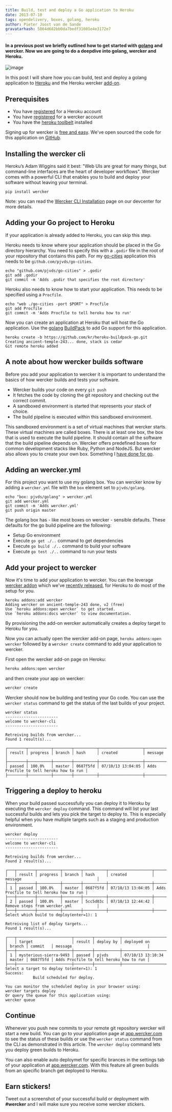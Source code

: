 ```yaml
---
title: Build, test and deploy a Go application to Heroku
date: 2013-07-10
tags: opendelivery, boxes, golang, heroku
author: Pieter Joost van de Sande
gravatarhash: 5864d682bb0da7bedf31601e4e3172e7
---
```


<h4 class="subheader">
In a previous post we briefly outlined how to get started with <a href="http://blog.wercker.com/2013/07/10/Golang-on-wercker.html">golang</a> and wercker. Now we are going to do a deepdive into golang, wercker and Heroku.
</h4>

![image](https://s3.amazonaws.com/uploads.hipchat.com/36172/251802/hyi5dw0l78894x1/upload.png)

In this post I will share how you can build, test and deploy a golang application to [Heroku](http://heroku.com) and the Heroku wercker [add-on](https://addons.heroku.com/wercker).

## Prerequisites

* You have [registered](https://id.heroku.com/signup) for a Heroku account
* You have [registered](https://app.wercker.com/users/new/) for a wercker account
* You have the [heroku toolbelt](https://toolbelt.heroku.com/) installed

Signing up for wercker is [free and easy](https://app.wercker.com/users/new/). We've open sourced the code for this application on [GitHub](https://github.com/pjvds/go-cities).

## Installing the wercker cli

Heroku’s Adam Wiggins said it best: "Web UIs are great for many things, but command-line interfaces are the heart of developer workflows". Wercker comes with a powerful CLI that enables you to build and deploy your software without leaving your terminal.

    pip install wercker

Note: you can read the [Wercker CLI Installation](http://devcenter.wercker.com/articles/cli/installation.html) page on our devcenter for more details.

## Adding your Go project to Heroku

If your application is already added to Heroku, you can skip this step.

Heroku needs to know where your application should be placed in the Go directory hierarchy. You need to specify this with a `.godir` file in the root of your repository that contains this path. For my [go-cities](https://github.com/pjvds/go-cities) application this needs to be `github.com/pjvds/go-cities`.

    echo "github.com/pjvds/go-cities" > .godir
    git add .godir
    git commit -m 'Adds .godir that specifies the root directory'

Heroku also needs to know how to start your application. This needs to be specified using a `Procfile`.

    echo "web ./go-cities -port $PORT" > Procfile
    git add Procfile
    git commit -m 'Adds Procfile to tell heroku how to run'

Now you can create an application at Heroku that will host the Go application. Use the [golang](http://mmcgrana.github.io/2012/09/getting-started-with-go-on-heroku.html) [BuildPack](https://github.com/kr/heroku-buildpack-go) to add Go support for this application.

    heroku create -b https://github.com/kr/heroku-buildpack-go.git
    Creating ancient-temple-243... done, stack is cedar
    Git remote heroku added

## A note about how wercker builds software

Before you add your application to wercker it is important to understand the basics of how wercker builds and tests your software.

* Wercker builds your code on every `git push`
* It fetches the code by cloning the git repository and checking out the correct commit.
* A sandboxed environment is started that represents your stack of choice.
* The build pipeline is executed within this sandboxed environment.

This sandboxed environment is a set of virtual machines that wercker starts. These virtual machines are called boxes. There is at least one box, the box that is used to execute the build pipeline. It should contain all the software that the build pipeline depends on. Wercker offers predefined boxes for common development stacks like Ruby, Python and NodeJS. But wercker also allows you to create your own box. Something I [have done for go](https://github.com/pjvds/box-golang).

## Adding an wercker.yml

For this project you want to use my golang box. You can wercker know by adding a `wercker.yml` file with the `box` element set to `pjvds/golang`.

    echo "box: pjvds/golang" > wercker.yml
    git add wercker.yml
    git commit -m 'Adds wercker.yml'
    git push origin master

The golang box has - like most boxes on wercker - sensible defaults. These defaults for the go build pipeline are the following:

* Setup Go environment
* Execute `go get ./..` command to get dependencies
* Execute `go build ./..` command to build your software
* Execute `go test ./..` command to run your tests

## Add your project to wercker

Now it's time to add your application to wercker. You can the leverage [wercker addon](https://addons.heroku.com/wercker) which we've [recently released](http://blog.wercker.com/2013/07/10/Heroku-addon-public-beta.html), for Heroku to do most of the setup for you.

    heroku addons:add wercker
    Adding wercker on ancient-temple-243 done, v2 (free)
    Use `heroku addons:open wercker` to get started.
    Use `heroku addons:docs wercker` to view documentation.

By provisioning the add-on wercker automatically creates a deploy target to Heroku for you.

Now you can actually open the wercker add-on page, `heroku addons:open wercker` followed by a `wercker create` command to add your application to wercker.

First open the wercker add-on page on Heroku:

``` bash
heroku addons:open wercker
```

and then create your app on wercker:

``` bash
wercker create
```

Wercker should now be building and testing your Go code. You can use the `wercker status` command to get the status of the last builds of your project.

    wercker status
    -----------------------
    welcome to wercker-cli
    -----------------------

    Retreiving builds from wercker...
    Found 1 result(s)...

    ┌────────┬──────────┬────────┬──────────┬───────────────────┬─────────────────────────────────────────┐
    │ result │ progress │ branch │ hash     │ created           │ message                                 │
    ├────────┼──────────┼────────┼──────────┼───────────────────┼─────────────────────────────────────────┤
    │ passed │ 100.0%   │ master │ 0687f5fd │ 07/10/13 13:04:05 │ Adds Procfile to tell heroku how to run │
    ├────────┼──────────┼────────┼──────────┼───────────────────┼─────────────────────────────────────────┤

## Triggering a deploy to heroku

When your build passed successfully you can deploy it to Heroku by executing the `wercker deploy` command. This command will list your last successful builds and lets you pick the target to deploy to. This is especially helpful when you have multiple targets such as a staging and production environment.

    wercker deploy
    -----------------------
    welcome to wercker-cli
    -----------------------

    Retreiving builds from wercker...
    Found 2 result(s)...

    ┌───┬────────┬──────────┬────────┬──────────┬───────────────────┬─────────────────────────────────────────┐
    │   │ result │ progress │ branch │ hash     │ created           │ message                                 │
    ├───┼────────┼──────────┼────────┼──────────┼───────────────────┼─────────────────────────────────────────┤
    │ 1 │ passed │ 100.0%   │ master │ 0687f5fd │ 07/10/13 13:04:05 │ Adds Procfile to tell heroku how to run │
    ├───┼────────┼──────────┼────────┼──────────┼───────────────────┼─────────────────────────────────────────┤
    │ 2 │ passed │ 100.0%   │ master │ 5cc5d03c │ 07/10/13 12:44:42 │ Remove steps from wercker.yml           │
    ├───┼────────┼──────────┼────────┼──────────┼───────────────────┼─────────────────────────────────────────┤
    Select which build to deploy(enter=1): 1

    Retreiving list of deploy targets...
    Found 1 result(s)...

    ┌───┬────────────────────────┬────────┬───────────┬───────────────────┬────────┬──────────┬─────────────────────────────────────────┐
    │   │ target                 │ result │ deploy by │ deployed on       │ branch │ commit   │ message                                 │
    ├───┼────────────────────────┼────────┼───────────┼───────────────────┼────────┼──────────┼─────────────────────────────────────────┤
    │ 1 │ mysterious-sierra-9493 │ passed │ pjvds     │ 07/10/13 13:10:34 │ master │ 0687f5fd │ Adds Procfile to tell heroku how to run │
    ├───┼────────────────────────┼────────┼───────────┼───────────────────┼────────┼──────────┼─────────────────────────────────────────┤
    Select a target to deploy to(enter=1): 1
    Success:
                Build scheduled for deploy.

    You can monitor the scheduled deploy in your browser using:
    wercker targets deploy
    Or query the queue for this application using:
    wercker queue

## Continue

Whenever you push new commits to your remote git repository wercker will start a new build. You can go to your application page at [app.wercker.com](https://app.wercker.com) to see the status of these builds or use the `wercker status` command from the CLI as demonstrated in this article. The `wercker deploy` command lets you deploy green builds to Heroku.

You can also enable auto deploymet for specific brances in the settings tab of your application at [app.wercker.com](https://app.wercker.com). With this feature all green builds from an specific branch get deployed to Heroku.

## Earn stickers!

Tweet out a screenshot of your successful build or deployment with **#wercker** and I will make sure you receive some wercker stickers.
